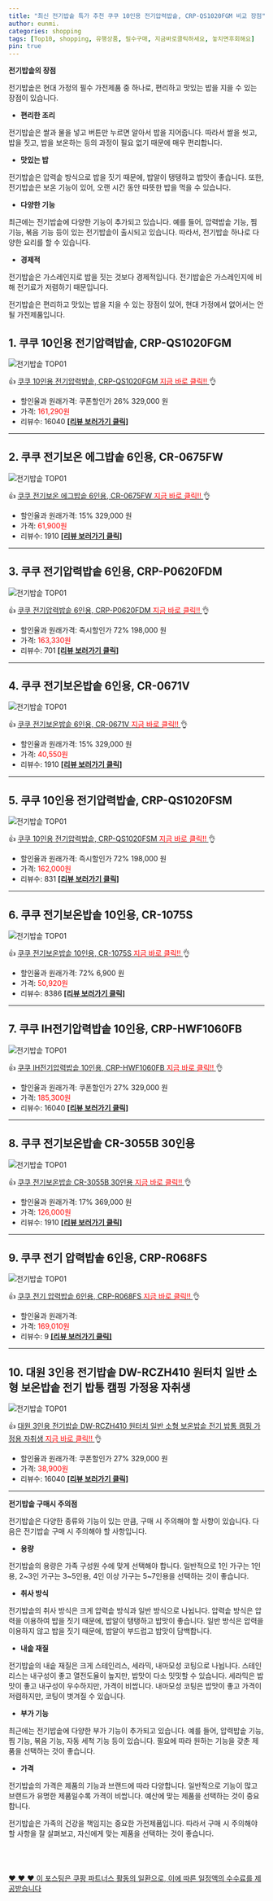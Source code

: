 ```yaml
---
title: "최신 전기밥솥 특가 추천 쿠쿠 10인용 전기압력밥솥, CRP-QS1020FGM 비교 장점"
author: eunmi.
categories: shopping
tags: [Top10, shopping, 유행상품, 필수구매, 지금바로클릭하세요, 놓치면후회해요]
pin: true
---
```

**전기밥솥의 장점**

전기밥솥은 현대 가정의 필수 가전제품 중 하나로, 편리하고 맛있는 밥을 지을 수 있는 장점이 있습니다.

* **편리한 조리**

전기밥솥은 쌀과 물을 넣고 버튼만 누르면 알아서 밥을 지어줍니다. 따라서 쌀을 씻고, 밥을 짓고, 밥을 보온하는 등의 과정이 필요 없기 때문에 매우 편리합니다.

* **맛있는 밥**

전기밥솥은 압력솥 방식으로 밥을 짓기 때문에, 밥알이 탱탱하고 밥맛이 좋습니다. 또한, 전기밥솥은 보온 기능이 있어, 오랜 시간 동안 따뜻한 밥을 먹을 수 있습니다.

* **다양한 기능**

최근에는 전기밥솥에 다양한 기능이 추가되고 있습니다. 예를 들어, 압력밥솥 기능, 찜 기능, 볶음 기능 등이 있는 전기밥솥이 출시되고 있습니다. 따라서, 전기밥솥 하나로 다양한 요리를 할 수 있습니다.

* **경제적**

전기밥솥은 가스레인지로 밥을 짓는 것보다 경제적입니다. 전기밥솥은 가스레인지에 비해 전기료가 저렴하기 때문입니다.

전기밥솥은 편리하고 맛있는 밥을 지을 수 있는 장점이 있어, 현대 가정에서 없어서는 안 될 가전제품입니다.

   

## 1. 쿠쿠 10인용 전기압력밥솥, CRP-QS1020FGM

![전기밥솥 TOP01](https://thumbnail9.coupangcdn.com/thumbnails/remote/230x230ex/image/retail/images/9020449975058317-0edd769f-735e-4b85-adde-e401a6486fbf.jpg)


👍 [쿠쿠 10인용 전기압력밥솥, CRP-QS1020FGM <font color=red> 지금 바로 클릭!! </font> ](https://link.coupang.com/re/AFFSDP?lptag=AF3617701&subid=GithubCoopas&pageKey=5080540471&traceid=V0-153&itemId=6891539307&vendorItemId=74184066753) 👌 


- 할인율과 원래가격: 쿠폰할인가 26%  329,000   원
- 가격: <span style='color:red'>161,290원</span>
- 리뷰수: 16040  [**[리뷰 보러가기 클릭]**](https://link.coupang.com/re/AFFSDP?lptag=AF3617701&subid=GithubCoopas&pageKey=5080540471&traceid=V0-153&itemId=6891539307&vendorItemId=74184066753)

---


   

## 2. 쿠쿠 전기보온 에그밥솥 6인용, CR-0675FW

![전기밥솥 TOP01](https://thumbnail7.coupangcdn.com/thumbnails/remote/230x230ex/image/retail/images/381248162721148-32e5a9fa-ce0b-4f21-8392-7c20f90489bf.jpg)


👍 [쿠쿠 전기보온 에그밥솥 6인용, CR-0675FW <font color=red> 지금 바로 클릭!! </font> ](https://link.coupang.com/re/AFFSDP?lptag=AF3617701&subid=GithubCoopas&pageKey=1868813621&traceid=V0-153&itemId=3176343489&vendorItemId=71163814309) 👌 


- 할인율과 원래가격: 15%  329,000   원
- 가격: <span style='color:red'>61,900원</span>
- 리뷰수: 1910  [**[리뷰 보러가기 클릭]**](https://link.coupang.com/re/AFFSDP?lptag=AF3617701&subid=GithubCoopas&pageKey=1868813621&traceid=V0-153&itemId=3176343489&vendorItemId=71163814309)

---


   

## 3. 쿠쿠 전기압력밥솥 6인용, CRP-P0620FDM

![전기밥솥 TOP01](https://thumbnail6.coupangcdn.com/thumbnails/remote/230x230ex/image/retail/images/2978518942445221-e281cd42-6dd5-43bf-9ca9-2c91c5749be4.jpg)


👍 [쿠쿠 전기압력밥솥 6인용, CRP-P0620FDM <font color=red> 지금 바로 클릭!! </font> ](https://link.coupang.com/re/AFFSDP?lptag=AF3617701&subid=GithubCoopas&pageKey=150875120&traceid=V0-153&itemId=435615188&vendorItemId=4076235640) 👌 


- 할인율과 원래가격: 즉시할인가 72%  198,000   원
- 가격: <span style='color:red'>163,330원</span>
- 리뷰수: 701  [**[리뷰 보러가기 클릭]**](https://link.coupang.com/re/AFFSDP?lptag=AF3617701&subid=GithubCoopas&pageKey=150875120&traceid=V0-153&itemId=435615188&vendorItemId=4076235640)

---


   

## 4. 쿠쿠 전기보온밥솥 6인용, CR-0671V

![전기밥솥 TOP01](https://thumbnail10.coupangcdn.com/thumbnails/remote/230x230ex/image/retail/images/8651609474171796-921b2a00-3338-4ee4-aa44-4a3252cd42de.jpg)


👍 [쿠쿠 전기보온밥솥 6인용, CR-0671V <font color=red> 지금 바로 클릭!! </font> ](https://link.coupang.com/re/AFFSDP?lptag=AF3617701&subid=GithubCoopas&pageKey=108686644&traceid=V0-153&itemId=328990532&vendorItemId=3000124839) 👌 


- 할인율과 원래가격: 15%  329,000   원
- 가격: <span style='color:red'>40,550원</span>
- 리뷰수: 1910  [**[리뷰 보러가기 클릭]**](https://link.coupang.com/re/AFFSDP?lptag=AF3617701&subid=GithubCoopas&pageKey=108686644&traceid=V0-153&itemId=328990532&vendorItemId=3000124839)

---


   

## 5. 쿠쿠 10인용 전기압력밥솥, CRP-QS1020FSM

![전기밥솥 TOP01](https://thumbnail7.coupangcdn.com/thumbnails/remote/230x230ex/image/retail/images/8666480202478245-7c4ccbed-6d0c-4d2e-80a3-450dcfabaae8.jpg)


👍 [쿠쿠 10인용 전기압력밥솥, CRP-QS1020FSM <font color=red> 지금 바로 클릭!! </font> ](https://link.coupang.com/re/AFFSDP?lptag=AF3617701&subid=GithubCoopas&pageKey=5080540471&traceid=V0-153&itemId=6891539306&vendorItemId=74184066745) 👌 


- 할인율과 원래가격: 즉시할인가 72%  198,000   원
- 가격: <span style='color:red'>162,000원</span>
- 리뷰수: 831  [**[리뷰 보러가기 클릭]**](https://link.coupang.com/re/AFFSDP?lptag=AF3617701&subid=GithubCoopas&pageKey=5080540471&traceid=V0-153&itemId=6891539306&vendorItemId=74184066745)

---


   

## 6. 쿠쿠 전기보온밥솥 10인용, CR-1075S

![전기밥솥 TOP01](https://thumbnail6.coupangcdn.com/thumbnails/remote/230x230ex/image/vendor_inventory/64c9/32d6df1fb056ce7d9a71df203807501d783cb55e0090942dd77ae99032ba.jpg)


👍 [쿠쿠 전기보온밥솥 10인용, CR-1075S <font color=red> 지금 바로 클릭!! </font> ](https://link.coupang.com/re/AFFSDP?lptag=AF3617701&subid=GithubCoopas&pageKey=290864176&traceid=V0-153&itemId=920301257&vendorItemId=4811173935) 👌 


- 할인율과 원래가격: 72%  6,900   원
- 가격: <span style='color:red'>50,920원</span>
- 리뷰수: 8386  [**[리뷰 보러가기 클릭]**](https://link.coupang.com/re/AFFSDP?lptag=AF3617701&subid=GithubCoopas&pageKey=290864176&traceid=V0-153&itemId=920301257&vendorItemId=4811173935)

---


   

## 7. 쿠쿠 IH전기압력밥솥 10인용, CRP-HWF1060FB

![전기밥솥 TOP01](https://thumbnail10.coupangcdn.com/thumbnails/remote/230x230ex/image/retail/images/8939143564674804-cb0597d2-0c89-4075-9f39-28ecdbfaf6e0.jpg)


👍 [쿠쿠 IH전기압력밥솥 10인용, CRP-HWF1060FB <font color=red> 지금 바로 클릭!! </font> ](https://link.coupang.com/re/AFFSDP?lptag=AF3617701&subid=GithubCoopas&pageKey=1868813529&traceid=V0-153&itemId=3176343176&vendorItemId=71163814171) 👌 


- 할인율과 원래가격: 쿠폰할인가 27%  329,000   원
- 가격: <span style='color:red'>185,300원</span>
- 리뷰수: 16040  [**[리뷰 보러가기 클릭]**](https://link.coupang.com/re/AFFSDP?lptag=AF3617701&subid=GithubCoopas&pageKey=1868813529&traceid=V0-153&itemId=3176343176&vendorItemId=71163814171)

---


   

## 8. 쿠쿠 전기보온밥솥 CR-3055B 30인용

![전기밥솥 TOP01](https://thumbnail8.coupangcdn.com/thumbnails/remote/230x230ex/image/vendor_inventory/7a72/e64aebea3d3dc70ad85df0aaf83bbd8f1a1c839733393b434950f6196cf5.jpeg)


👍 [쿠쿠 전기보온밥솥 CR-3055B 30인용 <font color=red> 지금 바로 클릭!! </font> ](https://link.coupang.com/re/AFFSDP?lptag=AF3617701&subid=GithubCoopas&pageKey=7319709031&traceid=V0-153&itemId=18771029080&vendorItemId=86997759644) 👌 


- 할인율과 원래가격: 17%  369,000   원
- 가격: <span style='color:red'>126,000원</span>
- 리뷰수: 1910  [**[리뷰 보러가기 클릭]**](https://link.coupang.com/re/AFFSDP?lptag=AF3617701&subid=GithubCoopas&pageKey=7319709031&traceid=V0-153&itemId=18771029080&vendorItemId=86997759644)

---


   

## 9. 쿠쿠 전기 압력밥솥 6인용, CRP-R068FS

![전기밥솥 TOP01](https://thumbnail9.coupangcdn.com/thumbnails/remote/230x230ex/image/rs_quotation_api/borrcw8f/dea17719a8c8491cbf2e3a9ac9caa317.jpg)


👍 [쿠쿠 전기 압력밥솥 6인용, CRP-R068FS <font color=red> 지금 바로 클릭!! </font> ](https://link.coupang.com/re/AFFSDP?lptag=AF3617701&subid=GithubCoopas&pageKey=6431585566&traceid=V0-153&itemId=13882782031&vendorItemId=81132568499) 👌 


- 할인율과 원래가격: 
- 가격: <span style='color:red'>169,010원</span>
- 리뷰수: 9  [**[리뷰 보러가기 클릭]**](https://link.coupang.com/re/AFFSDP?lptag=AF3617701&subid=GithubCoopas&pageKey=6431585566&traceid=V0-153&itemId=13882782031&vendorItemId=81132568499)

---


   

## 10. 대원 3인용 전기밥솥 DW-RCZH410 원터치 일반 소형 보온밥솥 전기 밥통 캠핑 가정용 자취생

![전기밥솥 TOP01](https://thumbnail10.coupangcdn.com/thumbnails/remote/230x230ex/image/vendor_inventory/e45b/f187fde9cea2a21fe013bad31e4cdd2d453362f2afbe3ab4d468a917fc67.jpg)


👍 [대원 3인용 전기밥솥 DW-RCZH410 원터치 일반 소형 보온밥솥 전기 밥통 캠핑 가정용 자취생 <font color=red> 지금 바로 클릭!! </font> ](https://link.coupang.com/re/AFFSDP?lptag=AF3617701&subid=GithubCoopas&pageKey=6991173847&traceid=V0-153&itemId=17111224308&vendorItemId=84284904147) 👌 


- 할인율과 원래가격: 쿠폰할인가 27%  329,000   원
- 가격: <span style='color:red'>38,900원</span>
- 리뷰수: 16040  [**[리뷰 보러가기 클릭]**](https://link.coupang.com/re/AFFSDP?lptag=AF3617701&subid=GithubCoopas&pageKey=6991173847&traceid=V0-153&itemId=17111224308&vendorItemId=84284904147)

---
**전기밥솥 구매시 주의점**

전기밥솥은 다양한 종류와 기능이 있는 만큼, 구매 시 주의해야 할 사항이 있습니다. 다음은 전기밥솥 구매 시 주의해야 할 사항입니다.

* **용량**

전기밥솥의 용량은 가족 구성원 수에 맞게 선택해야 합니다. 일반적으로 1인 가구는 1인용, 2~3인 가구는 3~5인용, 4인 이상 가구는 5~7인용을 선택하는 것이 좋습니다.

* **취사 방식**

전기밥솥의 취사 방식은 크게 압력솥 방식과 일반 방식으로 나뉩니다. 압력솥 방식은 압력을 이용하여 밥을 짓기 때문에, 밥알이 탱탱하고 밥맛이 좋습니다. 일반 방식은 압력을 이용하지 않고 밥을 짓기 때문에, 밥알이 부드럽고 밥맛이 담백합니다.

* **내솥 재질**

전기밥솥의 내솥 재질은 크게 스테인리스, 세라믹, 내마모성 코팅으로 나뉩니다. 스테인리스는 내구성이 좋고 열전도율이 높지만, 밥맛이 다소 밋밋할 수 있습니다. 세라믹은 밥맛이 좋고 내구성이 우수하지만, 가격이 비쌉니다. 내마모성 코팅은 밥맛이 좋고 가격이 저렴하지만, 코팅이 벗겨질 수 있습니다.

* **부가 기능**

최근에는 전기밥솥에 다양한 부가 기능이 추가되고 있습니다. 예를 들어, 압력밥솥 기능, 찜 기능, 볶음 기능, 자동 세척 기능 등이 있습니다. 필요에 따라 원하는 기능을 갖춘 제품을 선택하는 것이 좋습니다.

* **가격**

전기밥솥의 가격은 제품의 기능과 브랜드에 따라 다양합니다. 일반적으로 기능이 많고 브랜드가 유명한 제품일수록 가격이 비쌉니다. 예산에 맞는 제품을 선택하는 것이 중요합니다.

전기밥솥은 가족의 건강을 책임지는 중요한 가전제품입니다. 따라서 구매 시 주의해야 할 사항을 잘 살펴보고, 자신에게 맞는 제품을 선택하는 것이 좋습니다.<br><br><br><br><br> [ ❤ ❤ ❤ 이 포스팅은 쿠팡 파트너스 활동의 일환으로, 이에 따른 일정액의 수수료를 제공받습니다](https://link.coupang.com/a/bcEFyh)
